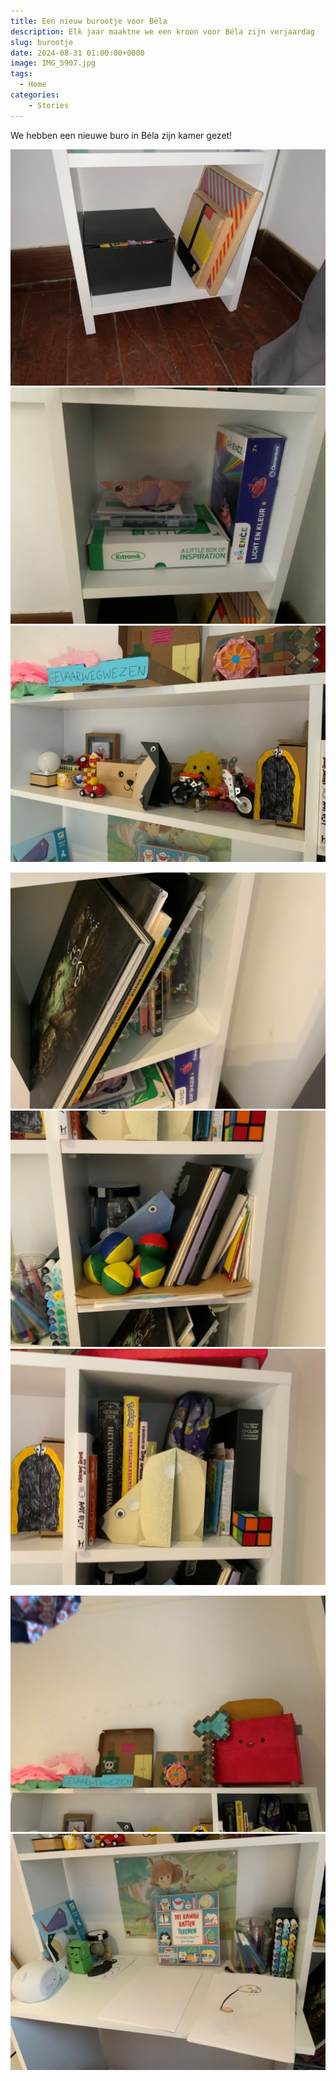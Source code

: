 ```yaml
---
title: Een nieuw burootje voor Béla
description: Elk jaar maaktne we een kroon voor Béla zijn verjaardag
slug: burootje
date: 2024-08-31 01:00:00+0000
image: IMG_5907.jpg
tags:
  - Home
categories:
    - Stories
---
```


We hebben een nieuwe buro in Béla zijn kamer gezet!

![](IMG_5902.jpg "Burootje 1") ![](IMG_5903.jpg "Burootje 2") ![](IMG_5907.jpg "Burootje 2") 

![](IMG_5904.jpg "Burootje 1") ![](IMG_5905.jpg "Burootje 2") ![](IMG_5906.jpg "Burootje 3")

![](IMG_5908.jpg "Burootje 1") ![](IMG_5909.jpg "Burootje 2")
